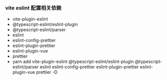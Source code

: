 
### vite eslint 配置相关依赖
- vite-plugin-eslint
- @typescript-eslint/eslint-plugin
- @typescript-eslint/parser
- eslint
- eslint-config-prettier
- eslint-plugin-prettier
- eslint-plugin-vue
- prettier
- yarn add vite-plugin-eslint @typescript-eslint/eslint-plugin @typescript-eslint/parser eslint eslint-config-prettier eslint-plugin-prettier eslint-plugin-vue prettier -D
